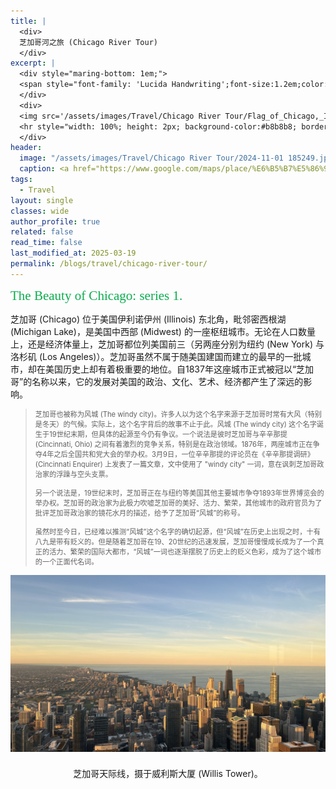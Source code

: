 ```yaml
---
title: |
  <div>
  芝加哥河之旅 (Chicago River Tour)
  </div>
excerpt: |
  <div style="maring-bottom: 1em;">
  <span style="font-family: 'Lucida Handwriting';font-size:1.2em;color: #0AAD4E">The Beauty of Chicago. Series 1.</span>
  </div>
  <div>
  <img src='/assets/images/Travel/Chicago River Tour/Flag_of_Chicago,_Illinois.svg.png' alt='' style='max-width: 35%; height: auto; box-shadow: 0 4px 12px rgba(0,0,0,0.2); border-radius: 6px;'>
  <hr style="width: 100%; height: 2px; background-color:#b8b8b8; border: none;">
  </div>
header: 
  image: "/assets/images/Travel/Chicago River Tour/2024-11-01 185249.jpg"
  caption: <a href="https://www.google.com/maps/place/%E6%B5%B7%E5%86%9B%E7%A0%81%E5%A4%B4/@41.8921836,-87.6139832,16z/data=!3m1!5s0x880e2b4ba5b33581:0x1fc721b72d7b73c4!4m10!1m2!2m1!1snavy+pier!3m6!1s0x880e2b4d91f12edb:0xd0acdb96b088a4dc!8m2!3d41.8918633!4d-87.6050944!15sCgluYXZ5IHBpZXJaCyIJbmF2eSBwaWVykgESdG91cmlzdF9hdHRyYWN0aW9u4AEA!16zL20vMGM3bG4?entry=ttu&g_ep=EgoyMDI0MTExOS4yIKXMDSoASAFQAw%3D%3D">Navy Pier</a>
tags:
  - Travel
layout: single
classes: wide
author_profile: true
related: false
read_time: false
last_modified_at: 2025-03-19
permalink: /blogs/travel/chicago-river-tour/
---
```


<span style="font-family: 'Lucida Handwriting';font-size:1.5em;color: #0AAD4E">The Beauty of Chicago: series 1.</span>

芝加哥 (Chicago) 位于美国伊利诺伊州 (Illinois) 东北角，毗邻密西根湖 (Michigan Lake)，是美国中西部 (Midwest) 的一座枢纽城市。无论在人口数量上，还是经济体量上，芝加哥都位列美国前三（另两座分别为纽约 (New York) 与洛杉矶 (Los Angeles)）。芝加哥虽然不属于随美国建国而建立的最早的一批城市，却在美国历史上却有着极重要的地位。自1837年这座城市正式被冠以“芝加哥”的名称以来，它的发展对美国的政治、文化、艺术、经济都产生了深远的影响。

<blockquote>
  <p style="font-size:0.8em">
  芝加哥也被称为风城 (The windy city)。许多人以为这个名字来源于芝加哥时常有大风（特别是冬天）的气候。实际上，这个名字背后的故事不止于此。风城 (The windy city) 这个名字诞生于19世纪末期，但具体的起源至今仍有争议。一个说法是彼时芝加哥与辛辛那提 (Cincinnati, Ohio) 之间有着激烈的竞争关系，特别是在政治领域。1876年，两座城市正在争夺4年之后全国共和党大会的举办权。3月9日，一位辛辛那提的评论员在《辛辛那提调研》 (Cincinnati Enquirer) 上发表了一篇文章，文中使用了 "windy city" 一词，意在讽刺芝加哥政治家的浮躁与空头支票。<br><br>另一个说法是，19世纪末时，芝加哥正在与纽约等美国其他主要城市争夺1893年世界博览会的举办权。芝加哥的政治家为此极力吹嘘芝加哥的美好、活力、繁荣，其他城市的政府官员为了批评芝加哥政治家的镜花水月的描述，给予了芝加哥“风城”的称号。<br><br>虽然时至今日，已经难以推测“风城”这个名字的确切起源，但“风城”在历史上出现之时，十有八九是带有贬义的。但是随着芝加哥在19、20世纪的迅速发展，芝加哥慢慢成长成为了一个真正的活力、繁荣的国际大都市，“风城”一词也逐渐摆脱了历史上的贬义色彩，成为了这个城市的一个正面代名词。
  </p>
</blockquote>

<div style="text-align: center;">
  <img src="/assets/images/Travel/Chicago River Tour/2024-10-16 174547.jpg" alt="" style="max-width: 100%; height: auto;}">
  <figcaption style="margin-top: 1.5em;">芝加哥天际线，摄于威利斯大厦 (Willis Tower)。</figcaption>
</div>

